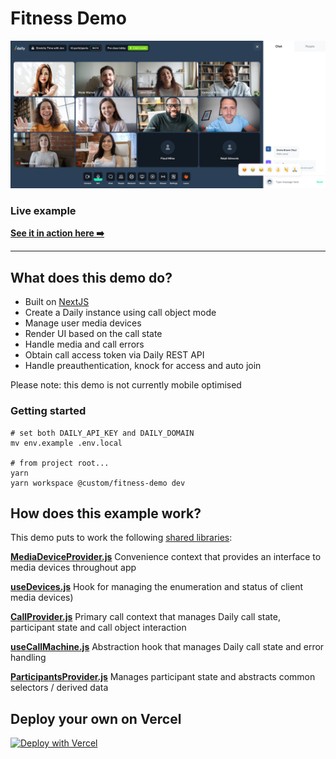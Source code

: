 # Fitness Demo

![Fitness Demo](./image.png)

### Live example

**[See it in action here ➡️](https://custom-fitness-demo.vercel.app)**

---

## What does this demo do?

- Built on [NextJS](https://nextjs.org/)
- Create a Daily instance using call object mode
- Manage user media devices
- Render UI based on the call state
- Handle media and call errors
- Obtain call access token via Daily REST API
- Handle preauthentication, knock for access and auto join

Please note: this demo is not currently mobile optimised

### Getting started

```
# set both DAILY_API_KEY and DAILY_DOMAIN
mv env.example .env.local

# from project root...
yarn
yarn workspace @custom/fitness-demo dev
```

## How does this example work?

This demo puts to work the following [shared libraries](../shared):

**[MediaDeviceProvider.js](../shared/contexts/MediaDeviceProvider.js)**
Convenience context that provides an interface to media devices throughout app

**[useDevices.js](../shared/contexts/useDevices.js)**
Hook for managing the enumeration and status of client media devices)

**[CallProvider.js](../shared/contexts/CallProvider.js)**
Primary call context that manages Daily call state, participant state and call object interaction

**[useCallMachine.js](../shared/contexts/useCallMachine.js)**
Abstraction hook that manages Daily call state and error handling

**[ParticipantsProvider.js](../shared/contexts/ParticipantsProvider.js)**
Manages participant state and abstracts common selectors / derived data

## Deploy your own on Vercel

[![Deploy with Vercel](https://vercel.com/button)](https://vercel.com/new/daily-co/clone-flow?repository-url=https%3A%2F%2Fgithub.com%2Fdaily-demos%2Fexamples.git&env=DAILY_DOMAIN%2CDAILY_API_KEY&envDescription=Your%20Daily%20domain%20and%20API%20key%20can%20be%20found%20on%20your%20account%20dashboard&envLink=https%3A%2F%2Fdashboard.daily.co&project-name=daily-examples&repo-name=daily-examples)
